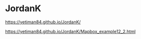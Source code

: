 # JordanK
https://yetiman84.github.io/JordanK/


https://yetiman84.github.io/JordanK/Mapbox_example12_2.html
